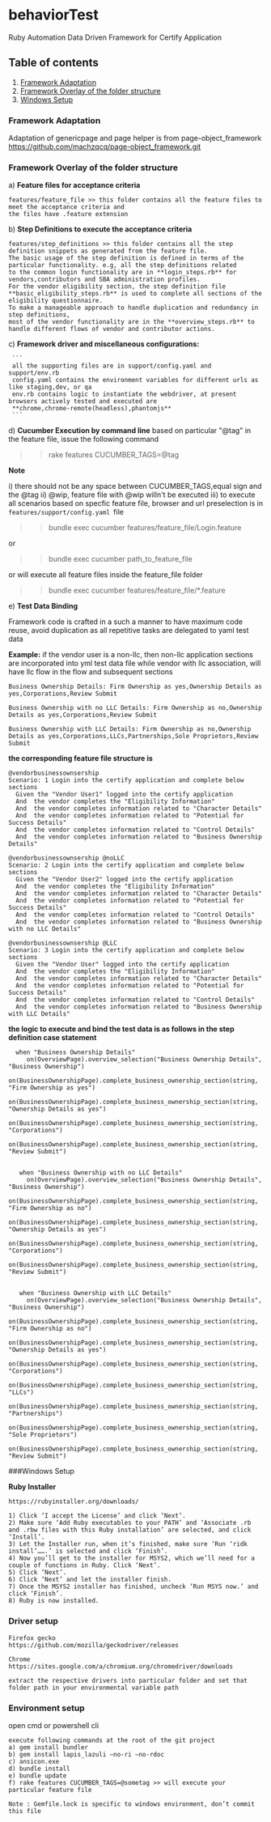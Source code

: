 # behaviorTest
Ruby Automation Data Driven Framework for Certify Application

## Table of contents
1. [Framework Adaptation](#framework-adaptation)
1. [Framework Overlay of the folder structure](#framework-overlay-of-the-folder-structure])
1. [Windows Setup](#windows-setup)
   

### Framework Adaptation

Adaptation of genericpage and page helper is from  page-object_framework
https://github.com/machzqcq/page-object_framework.git

### Framework Overlay of the folder structure

a) **Feature files for acceptance criteria**
```
features/feature_file >> this folder contains all the feature files to meet the acceptance criteria and
the files have .feature extension
```

b) **Step Definitions to execute the acceptance criteria**
```
features/step_definitions >> this folder contains all the step definition snippets as generated from the feature file. 
The basic usage of the step definition is defined in terms of the particular functionality. e.g, all the step definitions related
to the common login functionality are in **login_steps.rb** for vendors,contributors and SBA administration profiles. 
For the vendor eligibility section, the step definition file **basic_eligibility_steps.rb** is used to complete all sections of the eligibility questionnaire.
To make a manageable approach to handle duplication and redundancy in step definitions,
most of the vendor functionality are in the **overview_steps.rb** to handle different flows of vendor and contributor actions. 
```

c) **Framework driver and miscellaneous configurations:**
     
     ```
     all the supporting files are in support/config.yaml and support/env.rb
     config.yaml contains the environment variables for different urls as like staging,dev, or qa
     env.rb contains logic to instantiate the webdriver, at present browsers actively tested and executed are
     **chrome,chrome-remote(headless),phantomjs**
     ```

d)  **Cucumber Execution by command line**
  based on particular "@tag" in the feature file, issue the following command
  
  
  >> rake features CUCUMBER_TAGS=@tag
  
  **Note** 
  
  
   i) there should not be any space between CUCUMBER_TAGS,equal sign and the @tag
   ii) @wip, feature file with @wip willn't be executed
   iii) to execute all scenarios based on specfic feature file, 
   browser and url preselection is in `features/support/config.yaml `file
   
   >> bundle exec cucumber features/feature_file/Login.feature 

   or 
   
  >>  bundle exec cucumber path_to_feature_file
   
   or will execute all feature files inside the feature_file folder
   
   >> bundle exec cucumber features/feature_file/*.feature
   

   
   

e) **Test Data Binding**

Framework code is crafted in a such a manner to have maximum code reuse, avoid duplication as all repetitive tasks are delegated to yaml test data
 
 **Example:** if the vendor user is a non-llc, then non-llc application sections are incorporated into yml test data file
 while vendor with llc association, will have llc flow in the flow and subsequent sections
 

  ```
  Business Ownership Details: Firm Ownership as yes,Ownership Details as yes,Corporations,Review Submit
  ```

  
  ```
  Business Ownership with no LLC Details: Firm Ownership as no,Ownership Details as yes,Corporations,Review Submit 
  ```  
 
  ```
  Business Ownership with LLC Details: Firm Ownership as no,Ownership Details as yes,Corporations,LLCs,Partnerships,Sole Proprietors,Review Submit
  ```
  
 
 **the corresponding feature file structure is**
  
   ```
   @vendorbusinessownsership 
   Scenario: 1 Login into the certify application and complete below sections
     Given the "Vendor User1" logged into the certify application
     And  the vendor completes the "Eligibility Information"
     And  the vendor completes information related to "Character Details"
     And  the vendor completes information related to "Potential for Success Details"
     And  the vendor completes information related to "Control Details"
     And  the vendor completes information related to "Business Ownership Details"
 
   @vendorbusinessownsership @noLLC
   Scenario: 2 Login into the certify application and complete below sections
     Given the "Vendor User2" logged into the certify application
     And  the vendor completes the "Eligibility Information"
     And  the vendor completes information related to "Character Details"
     And  the vendor completes information related to "Potential for Success Details"
     And  the vendor completes information related to "Control Details"
     And  the vendor completes information related to "Business Ownership with no LLC Details"
 
   @vendorbusinessownsership @LLC
   Scenario: 3 Login into the certify application and complete below sections
     Given the "Vendor User" logged into the certify application
     And  the vendor completes the "Eligibility Information"
     And  the vendor completes information related to "Character Details"
     And  the vendor completes information related to "Potential for Success Details"
     And  the vendor completes information related to "Control Details"
     And  the vendor completes information related to "Business Ownership with LLC Details"
  ```
  
  **the logic to execute and bind the test data is as follows in the step definition case statement**   
  
   ```
     when "Business Ownership Details"
        on(OverviewPage).overview_selection("Business Ownership Details", "Business Ownership")
        on(BusinessOwnershipPage).complete_business_ownership_section(string, "Firm Ownership as yes")
        on(BusinessOwnershipPage).complete_business_ownership_section(string, "Ownership Details as yes")
        on(BusinessOwnershipPage).complete_business_ownership_section(string, "Corporations")
        on(BusinessOwnershipPage).complete_business_ownership_section(string, "Review Submit")
  
     
      when "Business Ownership with no LLC Details"
        on(OverviewPage).overview_selection("Business Ownership Details", "Business Ownership")
        on(BusinessOwnershipPage).complete_business_ownership_section(string, "Firm Ownership as no")
        on(BusinessOwnershipPage).complete_business_ownership_section(string, "Ownership Details as yes")
        on(BusinessOwnershipPage).complete_business_ownership_section(string, "Corporations")
        on(BusinessOwnershipPage).complete_business_ownership_section(string, "Review Submit")
  
     
      when "Business Ownership with LLC Details"
        on(OverviewPage).overview_selection("Business Ownership Details", "Business Ownership")
        on(BusinessOwnershipPage).complete_business_ownership_section(string, "Firm Ownership as no")
        on(BusinessOwnershipPage).complete_business_ownership_section(string, "Ownership Details as yes")
        on(BusinessOwnershipPage).complete_business_ownership_section(string, "Corporations")
        on(BusinessOwnershipPage).complete_business_ownership_section(string, "LLCs")
        on(BusinessOwnershipPage).complete_business_ownership_section(string, "Partnerships")
        on(BusinessOwnershipPage).complete_business_ownership_section(string, "Sole Proprietors")
        on(BusinessOwnershipPage).complete_business_ownership_section(string, "Review Submit") 

 ```
 
 


###Windows Setup


 **Ruby Installer**

```
https://rubyinstaller.org/downloads/

1) Click ‘I accept the License’ and click ‘Next’.
2) Make sure ‘Add Ruby executables to your PATH’ and ‘Associate .rb and .rbw files with this Ruby installation’ are selected, and click ‘Install’.
3) Let the Installer run, when it’s finished, make sure ‘Run ‘ridk install’…….’ is selected and click ‘Finish’.
4) Now you’ll get to the installer for MSYS2, which we’ll need for a couple of functions in Ruby. Click ‘Next’.
5) Click ‘Next’.
6) Click ‘Next’ and let the installer finish.
7) Once the MSYS2 installer has finished, uncheck ‘Run MSYS now.’ and click ‘Finish’.
8) Ruby is now installed.
```

### Driver setup

```
Firefox gecko
https://github.com/mozilla/geckodriver/releases

Chrome 
https://sites.google.com/a/chromium.org/chromedriver/downloads

extract the respective drivers into particular folder and set that folder path in your environmental variable path
```


### Environment setup

open cmd or powershell cli
```
execute following commands at the root of the git project
a) gem install bundler
b) gem install lapis_lazuli –no-ri –no-rdoc
c) ansicon.exe
d) bundle install
e) bundle update
f) rake features CUCUMBER_TAGS=@sometag >> will execute your particular feature file

Note : Gemfile.lock is specific to windows environment, don’t commit this file
```

